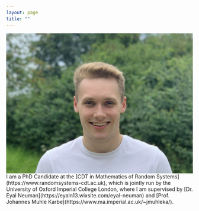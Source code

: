 ```yaml
---
layout: page
title: ""
---
```


<img style="float: left;" alt="" src="/assets/sturmius_tuschmann.jpg" />
<div style="clear: left">

</div>    
I am a PhD Candidate at the [CDT in Mathematics of Random Systems](https://www.randomsystems-cdt.ac.uk), which is jointly run by the University of Oxford  Imperial College London, where I am supervised by [Dr. Eyal Neuman](https://eyaln13.wixsite.com/eyal-neuman) and [Prof. Johannes Muhle Karbe](https://www.ma.imperial.ac.uk/~jmuhleka/).
